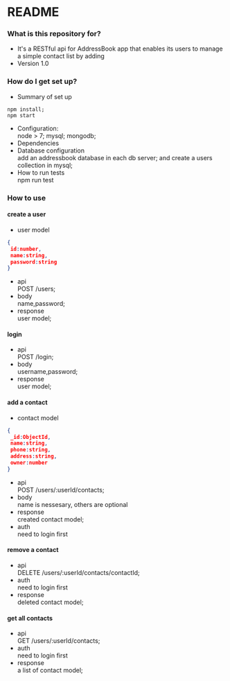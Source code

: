 # README #



### What is this repository for? ###

* It's a RESTful api for AddressBook app that enables its users to manage a simple contact list by adding
* Version 1.0


### How do I get set up? ###

* Summary of set up  
```
npm install;
npm start
```
* Configuration:  
node > 7; mysql; mongodb;
* Dependencies
* Database configuration  
add an addressbook database in each db server; and create a users collection in mysql;
* How to run tests  
npm run test


### How to use ###

#### create a user ####
* user model  
```JSON
{
 id:number,
 name:string,
 password:string
}
```
* api  
  POST /users;
* body  
  name,password;
* response  
  user model;

#### login ####
* api  
  POST /login;
* body  
  username,password;
* response  
  user model;

#### add a contact ####
* contact model
```JSON
{
 _id:ObjectId,
 name:string,
 phone:string,
 address:string,
 owner:number
}
```
* api  
  POST /users/:userId/contacts;
* body  
    name is nessesary, others are optional
* response  
  created contact model;
* auth  
   need to login first

#### remove a contact ####

* api  
  DELETE /users/:userId/contacts/contactId;
* auth  
   need to login first
* response  
  deleted contact model;

#### get all contacts ####

* api  
  GET /users/:userId/contacts;
* auth  
   need to login first
* response  
  a list of contact model;
